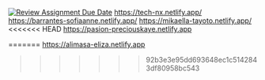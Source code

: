 [![Review Assignment Due Date](https://classroom.github.com/assets/deadline-readme-button-24ddc0f5d75046c5622901739e7c5dd533143b0c8e959d652212380cedb1ea36.svg)](https://classroom.github.com/a/xuHDKcOq)
https://tech-nx.netlify.app/
https://barrantes-sofiaanne.netlify.app/
https://mikaella-tayoto.netlify.app/
<<<<<<< HEAD
https://pasion-preciouskaye.netlify.app

=======
https://alimasa-eliza.netlify.app
>>>>>>> 92b3e3e95dd693648ec1c5142843df80958bc543
